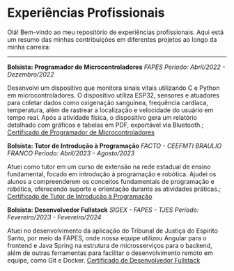 # Experiências Profissionais

Olá! Bem-vindo ao meu repositório de experiências profissionais. Aqui está um resumo das minhas contribuições em diferentes projetos ao longo da minha carreira:
***

**Bolsista: Programador de Microcontroladores**
*FAPES*
*Período: Abril/2022 - Dezembro/2022*

Desenvolvi um dispositivo que monitora sinais vitais utilizando C e Python em microcontroladores. O dispositivo utiliza ESP32, sensores e atuadores para coletar dados como oxigenação sanguínea, frequência cardíaca, temperatura, além de rastrear a localização e velocidade do usuário em tempo real. Após a atividade física, o dispositivo gera um relatório detalhado com gráficos e tabelas em PDF, exportável via Bluetooth.;
[Certificado de Programador de Microcontroladores](https://github.com/joaogabrielbz/Experiencias/tree/main/Bolsista%20-%20desenvolvedor%20de%20microcontroladores/Certificado.pdf)

**Bolsista: Tutor de Introdução à Programação**
*FACTO - CEEFMTI BRAULIO FRANCO* 
*Período: Abril/2023 - Agosto/2023*

Atuei como tutor em um curso de extensão na rede estadual de ensino fundamental, focado em introdução à programação e robótica. Ajudei os alunos a compreenderem os conceitos fundamentais de programação e robótica, oferecendo suporte e orientação durante as atividades práticas.;
[Certificado de Tutor de Introdução à Programação](https://github.com/joaogabrielbz/Experiencias/tree/main/Bolsista%20-%20tutor%20de%20introdução%20a%20programacao/Certificado.pdf)


**Bolsista: Desenvolvedor Fullstack**
*SIGEX - FAPES - TJES*
*Período: Fevereiro/2023 - Fevereiro/2024*

Atuei no desenvolvimento da aplicação do Tribunal de Justiça do Espírito Santo, por meio da FAPES, onde nossa equipe utilizou Angular para o frontend e Java Spring na estrutura de microsserviços para o backend, além de outras ferramentas para facilitar o desenvolvimento remoto em equipe, como Git e Docker.
[Certificado de Desenvolvedor Fullstack](https://github.com/joaogabrielbz/Experiencias/blob/main/Bolsista%20-%20desenvolvedor%20TJES/Declaracao.pdf)
